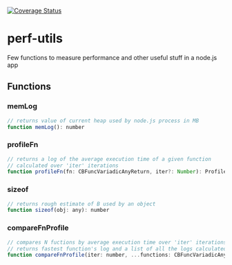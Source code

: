 [![Coverage Status](https://coveralls.io/repos/github/mrampazz/perf-utils/badge.svg?branch=main&t=qbBRxr)](https://coveralls.io/github/mrampazz/perf-utils?branch=main)
# perf-utils

Few functions to measure performance and other useful stuff in a node.js app

## Functions

### memLog

```js
// returns value of current heap used by node.js process in MB
function memLog(): number
```

### profileFn

```js
// returns a log of the average execution time of a given function
// calculated over 'iter' iterations
function profileFn(fn: CBFuncVariadicAnyReturn, iter?: Number): ProfileFnLog
```

### sizeof

```js
// returns rough estimate of B used by an object
function sizeof(obj: any): number
```

### compareFnProfile

```js
// compares N fuctions by average execution time over 'iter' iterations
// returns fastest function's log and a list of all the logs calculated
function compareFnProfile(iter: number, ...functions: CBFuncVariadicAnyReturn[]): CompareFnLog;
```
